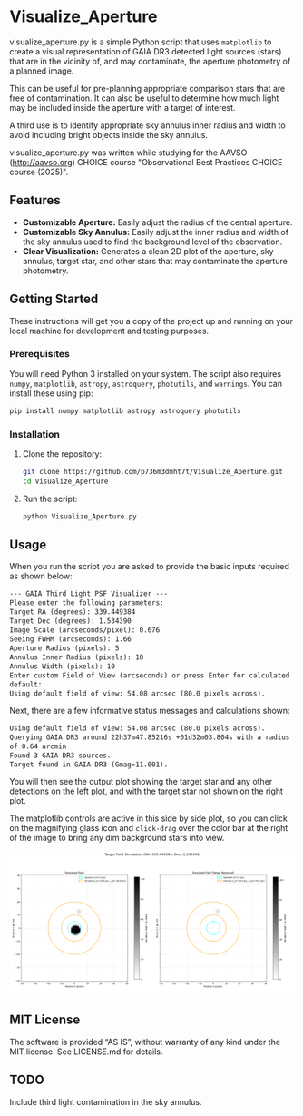 # Visualize_Aperture

visualize_aperture.py is a simple Python script that uses `matplotlib` to create a visual representation of GAIA DR3 detected light sources (stars) that are in the vicinity of, and may contaminate, the aperture photometry of a planned image.

This can be useful for pre-planning appropriate comparison stars that are free of contamination.  It can also be useful to determine how much light may be included inside the aperture with a target of interest.

A third use is to identify appropriate sky annulus inner radius and width to avoid including bright objects inside the sky annulus.

visualize_aperture.py was written while studying for the AAVSO (http://aavso.org) CHOICE course "Observational Best Practices CHOICE course (2025)".

## Features

*   **Customizable Aperture:** Easily adjust the radius of the central aperture.
*   **Customizable Sky Annulus:** Easily adjust the inner radius and width of the sky annulus used to find the background level of the observation.
*   **Clear Visualization:** Generates a clean 2D plot of the aperture, sky annulus, target star, and other stars that may contaminate the aperture photometry.

## Getting Started

These instructions will get you a copy of the project up and running on your local machine for development and testing purposes.

### Prerequisites

You will need Python 3 installed on your system.
The script also requires `numpy`, `matplotlib`, `astropy`, `astroquery`, `photutils`, and `warnings`. You can install these using pip:

```bash
pip install numpy matplotlib astropy astroquery photutils
```

### Installation

1.  Clone the repository:

    ```bash
    git clone https://github.com/p736m3dmht7t/Visualize_Aperture.git
    cd Visualize_Aperture
    ```

2.  Run the script:

    ```bash
    python Visualize_Aperture.py
    ```

## Usage

When you run the script you are asked to provide the basic inputs required as shown below:

```text
--- GAIA Third Light PSF Visualizer ---
Please enter the following parameters:
Target RA (degrees): 339.449384
Target Dec (degrees): 1.534390
Image Scale (arcseconds/pixel): 0.676
Seeing FWHM (arcseconds): 1.66
Aperture Radius (pixels): 5
Annulus Inner Radius (pixels): 10
Annulus Width (pixels): 10
Enter custom Field of View (arcseconds) or press Enter for calculated default:
Using default field of view: 54.08 arcsec (80.0 pixels across).
```

Next, there are a few informative status messages and calculations shown:

```text
Using default field of view: 54.08 arcsec (80.0 pixels across).
Querying GAIA DR3 around 22h37m47.85216s +01d32m03.804s with a radius of 0.64 arcmin
Found 3 GAIA DR3 sources.
Target found in GAIA DR3 (Gmag=11.001).
```

You will then see the output plot showing the target star and any other detections on the left plot, and with the target star not shown on the right plot.

The matplotlib controls are active in this side by side plot, so you can click on the magnifying glass icon and `click-drag` over the color bar at the right of the image to bring any dim background stars into view.

![CY Aqr](CY%20Aqr.png)

## MIT License

The software is provided “AS IS”, without warranty of any kind under the MIT license.  See LICENSE.md for details.

## TODO

Include third light contamination in the sky annulus.

